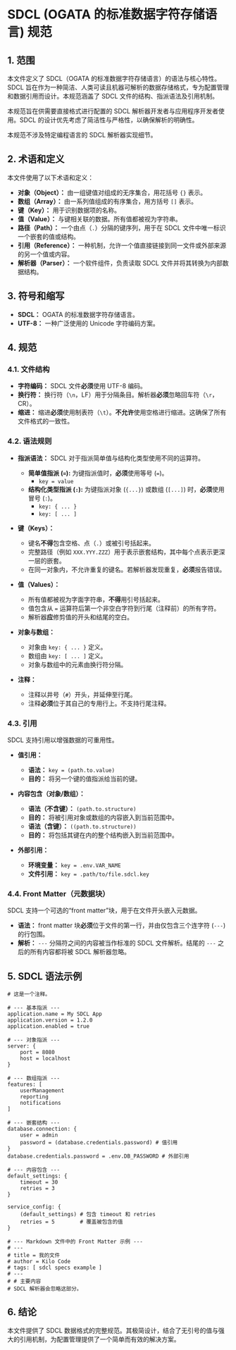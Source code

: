 # SDCL (OGATA 的标准数据字符存储语言) 规范

## 1. 范围

本文件定义了 SDCL（OGATA 的标准数据字符存储语言）的语法与核心特性。SDCL 旨在作为一种简洁、人类可读且机器可解析的数据存储格式，专为配置管理和数据引用而设计。本规范涵盖了 SDCL 文件的结构、指派语法及引用机制。

本规范旨在供需要直接格式进行配置的 SDCL 解析器开发者与应用程序开发者使用。SDCL 的设计优先考虑了简洁性与严格性，以确保解析的明确性。

本规范不涉及特定编程语言的 SDCL 解析器实现细节。

## 2. 术语和定义

本文件使用了以下术语和定义：

- **对象（Object）：** 由一组键值对组成的无序集合，用花括号 `{}` 表示。
- **数组（Array）：** 由一系列值组成的有序集合，用方括号 `[]` 表示。
- **键（Key）：** 用于识别数据项的名称。
- **值（Value）：** 与键相关联的数据。所有值都被视为字符串。
- **路径（Path）：** 一个由点（`.`）分隔的键序列，用于在 SDCL 文件中唯一标识一个嵌套的值或结构。
- **引用（Reference）：** 一种机制，允许一个值直接链接到同一文件或外部来源的另一个值或内容。
- **解析器（Parser）：** 一个软件组件，负责读取 SDCL 文件并将其转换为内部数据结构。

## 3. 符号和缩写

- **SDCL：** OGATA 的标准数据字符存储语言。
- **UTF-8：** 一种广泛使用的 Unicode 字符编码方案。

## 4. 规范

### 4.1. 文件结构

- **字符编码：** SDCL 文件**必须**使用 UTF-8 编码。
- **换行符：** 换行符（`\n`，LF）用于分隔条目。解析器**必须**忽略回车符（`\r`，CR）。
- **缩进：** 缩进**必须**使用制表符（`\t`）。**不允许**使用空格进行缩进。这确保了所有文件格式的一致性。

### 4.2. 语法规则

- **指派语法：** SDCL 对于指派简单值与结构化类型使用不同的运算符。

  - **简单值指派 (`=`):** 为键指派值时，**必须**使用等号 (`=`)。
    - `key = value`
  - **结构化类型指派 (`:`):** 为键指派对象 (`{...}`) 或数组 (`[...]`) 时，**必须**使用冒号 (`:`)。
    - `key: { ... }`
    - `key: [ ... ]`

- **键（Keys）：**

  - 键名**不得**包含空格、点（`.`）或被引号括起来。
  - 完整路径（例如 `XXX.YYY.ZZZ`）用于表示嵌套结构，其中每个点表示更深一层的嵌套。
  - 在同一对象内，不允许重复的键名。若解析器发现重复，**必须**报告错误。

- **值（Values）：**

  - 所有值都被视为字面字符串，**不得**用引号括起来。
  - 值包含从 `=` 运算符后第一个非空白字符到行尾（注释前）的所有字符。
  - 解析器**应**修剪值的开头和结尾的空白。

- **对象与数组：**

  - 对象由 `key: { ... }` 定义。
  - 数组由 `key: [ ... ]` 定义。
  - 对象与数组中的元素由换行符分隔。

- **注释：**
  - 注释以井号（`#`）开头，并延伸至行尾。
  - 注释**必须**位于其自己的专用行上。不支持行尾注释。

### 4.3. 引用

SDCL 支持引用以增强数据的可重用性。

- **值引用：**

  - **语法：** `key = (path.to.value)`
  - **目的：** 将另一个键的值指派给当前的键。

- **内容包含（对象/数组）：**

  - **语法（不含键）：** `(path.to.structure)`
  - **目的：** 将被引用对象或数组的内容嵌入到当前范围中。
  - **语法（含键）：** `((path.to.structure))`
  - **目的：** 将包括其键在内的整个结构嵌入到当前范围中。

- **外部引用：**
  - **环境变量：** `key = .env.VAR_NAME`
  - **文件引用：** `key = .path/to/file.sdcl.key`

### 4.4. Front Matter（元数据块）

SDCL 支持一个可选的“front matter”块，用于在文件开头嵌入元数据。

- **语法：** front matter 块**必须**位于文件的第一行，并由仅包含三个连字符 (`---`) 的行包围。
- **解析：** `---` 分隔符之间的内容被当作标准的 SDCL 文件解析。结尾的 `---` 之后的所有内容都将被 SDCL 解析器忽略。

## 5. SDCL 语法示例

```sdcl
# 这是一个注释。

# --- 基本指派 ---
application.name = My SDCL App
application.version = 1.2.0
application.enabled = true

# --- 对象指派 ---
server: {
	port = 8080
	host = localhost
}

# --- 数组指派 ---
features: [
	userManagement
	reporting
	notifications
]

# --- 嵌套结构 ---
database.connection: {
	user = admin
	password = (database.credentials.password) # 值引用
}
database.credentials.password = .env.DB_PASSWORD # 外部引用

# --- 内容包含 ---
default_settings: {
	timeout = 30
	retries = 3
}

service_config: {
	(default_settings) # 包含 timeout 和 retries
	retries = 5        # 覆盖被包含的值
}

# --- Markdown 文件中的 Front Matter 示例 ---
# ---
# title = 我的文件
# author = Kilo Code
# tags: [ sdcl specs example ]
# ---
# # 主要内容
# SDCL 解析器会忽略这部分。
```

## 6. 结论

本文件提供了 SDCL 数据格式的完整规范。其极简设计，结合了无引号的值与强大的引用机制，为配置管理提供了一个简单而有效的解决方案。
